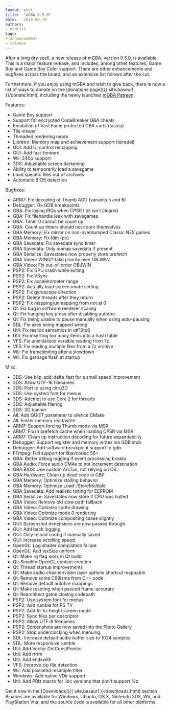 ```yaml
---
layout: post
title:  "mGBA 0.5.0"
date:   2016-09-19
authors:
- endrift
tags:
- announcement
- release
---
```

After a long dry spell, a new release of mGBA, version 0.5.0, is available. This is a major feature release, and includes, among other features, Game Boy and Game Boy Color support. There are other enhancements and bugfixes across the board, and an extensive list follows after the cut.

Furthermore, if you enjoy using mGBA and wish to give back, there is now a list of ways to donate on the [donations page]({{ site.baseurl }}/donate.html), including the newly launched [mGBA Patreon](https://www.patreon.com/mgba).<!--more-->

Features:

 - Game Boy support
 - Support for encrypted CodeBreaker GBA cheats
 - Emulation of Vast Fame protected GBA carts (taizou)
 - Tile viewer
 - Threaded rendering mode
 - Libretro: Memory map and achievement support (leiradel)
 - GUI: Add UI control remapping
 - GUI: Add fast-forward
 - Wii: 240p support
 - 3DS: Adjustable screen darkening
 - Ability to temporarily load a savegame
 - Load specific files out of archives
 - Automatic BIOS detection

Bugfixes:

 - ARM7: Fix decoding of Thumb ADD (variants 5 and 6)
 - Debugger: Fix GDB breakpoints
 - GBA: Fix losing IRQs when CPSR I bit isn't cleared
 - GBA: Fix filehandle leak with savegames
 - GBA: Timer 0 cannot be count up
 - GBA: Count up timers should not count themselves
 - GBA Memory: Fix mirror on non-overdumped Classic NES games
 - GBA Memory: Fix ldm {pc}
 - GBA Savedata: Fix savedata sync timer
 - GBA Savedata: Only unmap savedata if present
 - GBA Serialize: Savestates now properly store prefetch
 - GBA Video: WIN0/1 take priority over OBJWIN
 - GBA Video: Fix out-of-order OBJWIN
 - PSP2: Fix GPU crash while exiting
 - PSP2: Fix VSync
 - PSP2: Fix accelerometer range
 - PSP2: Actually load screen mode setting
 - PSP2: Fix gyroscope direction
 - PSP2: Delete threads after they return
 - PSP2: Fix mapping/unmapping from not at 0
 - Qt: Fix bug in software renderer scaling
 - Qt: Fix hanging key press after disabling autofire
 - Qt: Fix being unable to pause manually when using auto-pausing
 - SDL: Fix axes being mapped wrong
 - Util: Fix realloc semantics in utf16to8
 - Util: Fix inserting too many items into a hash table
 - VFS: Fix uninitialized varaible reading from 7z
 - VFS: Fix reading multiple files from a 7z archive
 - Wii: Fix framelimiting after a slowdown
 - Wii: Fix garbage flash at startup

Misc:

 - 3DS: Use blip_add_delta_fast for a small speed improvement
 - 3DS: Allow UTF-16 filenames
 - 3DS: Port to using citro3D
 - 3DS: Use system font for menus
 - 3DS: Attempt to use Core 2 for threads
 - 3DS: Adjustable filering
 - 3DS: 3D banner
 - All: Add QUIET parameter to silence CMake
 - All: Faster memory read/write
 - ARM7: Support forcing Thumb mode via MSR
 - ARM7: Flush prefetch cache when loading CPSR via MSR
 - ARM7: Clean up instruction decoding for future expandability
 - Debugger: Support register and memory writes via GDB stub
 - Debugger: Add software breakpoint support to gdb
 - FFmpeg: Full support for libavcodec 56+
 - GBA: Better debug logging if event processing breaks
 - GBA Audio: Force audio DMAs to not increment destination
 - GBA BIOS: Use custom ArcTan, not relying on OS
 - GBA Hardware: Clean up dead code in GBP
 - GBA Memory: Optimize stalling behavior
 - GBA Memory: Optimize Load-/StoreMultiple
 - GBA Savedata: Add realistic timing for EEPROM
 - GBA Serialize: Savestates now store if CPU was halted
 - GBA Video: Remove old slow path fallback
 - GBA Video: Optimize sprite drawing
 - GBA Video: Optimize mode 0 rendering
 - GBA Video: Optimize compositing cases slightly
 - GUI: Screenshot dimensions are now passed through
 - GUI: Add back logging
 - GUI: Only reload config if manually saved
 - GUI: Increase scrolling speed
 - OpenGL: Log shader compilation failure
 - OpenGL: Add texSize uniform
 - Qt: Make -g flag work in Qt build
 - Qt: Simplify OpenGL context creation
 - Qt: Thread startup improvements
 - Qt: Make audio channel/video layer options shortcut mappable
 - Qt: Remove some C99isms from C++ code
 - Qt: Remove default autofire mappings
 - Qt: Make reseting when pasued frame-accurate
 - Qt: Rearchitect game closing codepath
 - PSP2: Use system font for menus
 - PSP2: Add rumble for PS TV
 - PSP2: Add fit-to-height screen mode
 - PSP2: Sync files per descriptor
 - PSP2: Allow UTF-8 filenames
 - PSP2: Screenshots are now saved into the Photo Gallery
 - PSP2: Stop underclocking when menuing
 - SDL: Increase default audio buffer size to 1024 samples
 - SDL: More responsive rumble
 - Util: Add Vector GetConstPointer
 - Util: Add rtrim
 - Util: Add endswith
 - VFS: Improve zip file detection
 - Wii: Add pixelated resample filter
 - Windows: Add native VDir support
 - Util: Add PRIz macro for libc versions that don't support %z
 
Get it now in the [Downloads]({{ site.baseurl }}/downloads.html) section. Binaries are available for Windows, Ubuntu, OS X, Nintendo 3DS, Wii, and PlayStation Vita, and the source code is available for all other platforms.
